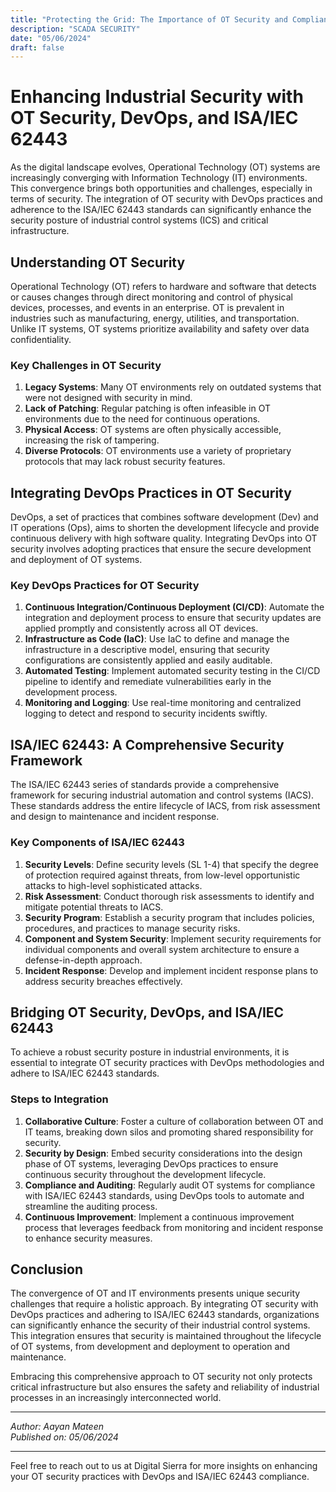 ```yaml
---
title: "Protecting the Grid: The Importance of OT Security and Compliance with ISA/IEC 62443"
description: "SCADA SECURITY"
date: "05/06/2024"
draft: false
---
```


# Enhancing Industrial Security with OT Security, DevOps, and ISA/IEC 62443

As the digital landscape evolves, Operational Technology (OT) systems are increasingly converging with Information Technology (IT) environments. This convergence brings both opportunities and challenges, especially in terms of security. The integration of OT security with DevOps practices and adherence to the ISA/IEC 62443 standards can significantly enhance the security posture of industrial control systems (ICS) and critical infrastructure.

## Understanding OT Security

Operational Technology (OT) refers to hardware and software that detects or causes changes through direct monitoring and control of physical devices, processes, and events in an enterprise. OT is prevalent in industries such as manufacturing, energy, utilities, and transportation. Unlike IT systems, OT systems prioritize availability and safety over data confidentiality.

### Key Challenges in OT Security

1. **Legacy Systems**: Many OT environments rely on outdated systems that were not designed with security in mind.
2. **Lack of Patching**: Regular patching is often infeasible in OT environments due to the need for continuous operations.
3. **Physical Access**: OT systems are often physically accessible, increasing the risk of tampering.
4. **Diverse Protocols**: OT environments use a variety of proprietary protocols that may lack robust security features.

## Integrating DevOps Practices in OT Security

DevOps, a set of practices that combines software development (Dev) and IT operations (Ops), aims to shorten the development lifecycle and provide continuous delivery with high software quality. Integrating DevOps into OT security involves adopting practices that ensure the secure development and deployment of OT systems.

### Key DevOps Practices for OT Security

1. **Continuous Integration/Continuous Deployment (CI/CD)**: Automate the integration and deployment process to ensure that security updates are applied promptly and consistently across all OT devices.
2. **Infrastructure as Code (IaC)**: Use IaC to define and manage the infrastructure in a descriptive model, ensuring that security configurations are consistently applied and easily auditable.
3. **Automated Testing**: Implement automated security testing in the CI/CD pipeline to identify and remediate vulnerabilities early in the development process.
4. **Monitoring and Logging**: Use real-time monitoring and centralized logging to detect and respond to security incidents swiftly.

## ISA/IEC 62443: A Comprehensive Security Framework

The ISA/IEC 62443 series of standards provide a comprehensive framework for securing industrial automation and control systems (IACS). These standards address the entire lifecycle of IACS, from risk assessment and design to maintenance and incident response.

### Key Components of ISA/IEC 62443

1. **Security Levels**: Define security levels (SL 1-4) that specify the degree of protection required against threats, from low-level opportunistic attacks to high-level sophisticated attacks.
2. **Risk Assessment**: Conduct thorough risk assessments to identify and mitigate potential threats to IACS.
3. **Security Program**: Establish a security program that includes policies, procedures, and practices to manage security risks.
4. **Component and System Security**: Implement security requirements for individual components and overall system architecture to ensure a defense-in-depth approach.
5. **Incident Response**: Develop and implement incident response plans to address security breaches effectively.

## Bridging OT Security, DevOps, and ISA/IEC 62443

To achieve a robust security posture in industrial environments, it is essential to integrate OT security practices with DevOps methodologies and adhere to ISA/IEC 62443 standards.

### Steps to Integration

1. **Collaborative Culture**: Foster a culture of collaboration between OT and IT teams, breaking down silos and promoting shared responsibility for security.
2. **Security by Design**: Embed security considerations into the design phase of OT systems, leveraging DevOps practices to ensure continuous security throughout the development lifecycle.
3. **Compliance and Auditing**: Regularly audit OT systems for compliance with ISA/IEC 62443 standards, using DevOps tools to automate and streamline the auditing process.
4. **Continuous Improvement**: Implement a continuous improvement process that leverages feedback from monitoring and incident response to enhance security measures.

## Conclusion

The convergence of OT and IT environments presents unique security challenges that require a holistic approach. By integrating OT security with DevOps practices and adhering to ISA/IEC 62443 standards, organizations can significantly enhance the security of their industrial control systems. This integration ensures that security is maintained throughout the lifecycle of OT systems, from development and deployment to operation and maintenance.

Embracing this comprehensive approach to OT security not only protects critical infrastructure but also ensures the safety and reliability of industrial processes in an increasingly interconnected world.

---

*Author: Aayan Mateen*  
*Published on: 05/06/2024*  


---

Feel free to reach out to us at Digital Sierra for more insights on enhancing your OT security practices with DevOps and ISA/IEC 62443 compliance.
